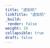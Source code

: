 ```yaml
---
title: "虚拟机"
linkTitle: "虚拟机"
_build:
 render: false 
weight: 10
collapsible: true
draft: false
---
```


